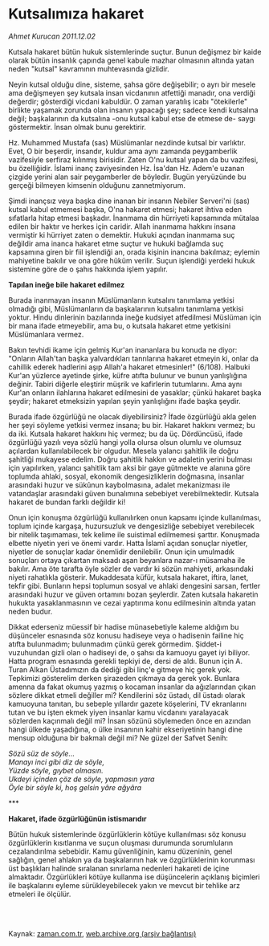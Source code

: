 # Kutsalımıza hakaret

*Ahmet Kurucan 2011.12.02*

<td class="columnist-detail">
<p>Kutsala hakaret bütün hukuk sistemlerinde suçtur. Bunun değişmez bir kaide olarak bütün insanlık çapında genel kabule mazhar olmasının altında yatan neden "kutsal" kavramının muhtevasında gizlidir.</p>
<p>
<div id="haberMetinDiv">
<p> Neyin kutsal olduğu dine, sisteme, şahsa göre değişebilir; o ayrı bir mesele ama değişmeyen şey kutsala insan vicdanının atfettiği manadır, ona verdiği değerdir; gösterdiği vicdani kabuldür. O zaman yaratılış icabı "ötekilerle" birlikte yaşamak zorunda olan insanın yapacağı şey; sadece kendi kutsalına değil; başkalarının da kutsalına -onu kutsal kabul etse de etmese de- saygı göstermektir. İnsan olmak bunu gerektirir.
<p>Hz. Muhammed Mustafa (sas) Müslümanlar nezdinde kutsal bir varlıktır. Evet, O bir beşerdir, insandır, kuldur ama aynı zamanda peygamberlik vazifesiyle serfiraz kılınmış birisidir. Zaten O'nu kutsal yapan da bu vazifesi, bu özelliğidir. İslami inanç zaviyesinden Hz. İsa'dan Hz. Adem'e uzanan çizgide yerini alan sair peygamberler de böyledir. Bugün yeryüzünde bu gerçeği bilmeyen kimsenin olduğunu zannetmiyorum.
<p>Şimdi inançsız veya başka dine inanan bir insanın Nebiler Serveri'ni (sas) kutsal kabul etmemesi başka, O'na hakaret etmesi; hakaret ihtiva eden sıfatlarla hitap etmesi başkadır. İnanmama din hürriyeti kapsamında mütalaa edilen bir haktır ve herkes için caridir. Allah inanmama hakkını insana vermiştir ki hürriyet zaten o demektir. Hukuki açından inanmama suç değildir ama inanca hakaret etme suçtur ve hukuki bağlamda suç kapsamına giren bir fiil işlendiği an, orada kişinin inancına bakılmaz; eylemin mahiyetine bakılır ve ona göre hüküm verilir. Suçun işlendiği yerdeki hukuk sistemine göre de o şahıs hakkında işlem yapılır.
<p><b>Tapılan ineğe bile hakaret edilmez</b>
<p>Burada inanmayan insanın Müslümanların kutsalını tanımlama yetkisi olmadığı gibi, Müslümanların da başkalarının kutsalını tanımlama yetkisi yoktur. Hindu dinlerinin bazılarında ineğe kudsiyet atfedilmesi Müslüman için bir mana ifade etmeyebilir, ama bu, o kutsala hakaret etme yetkisini Müslümanlara vermez.
<p>Bakın tevhidi ikame için gelmiş Kur'an inananlara bu konuda ne diyor: "Onların Allah'tan başka yalvardıkları tanrılarına hakaret etmeyin ki, onlar da cahillik ederek hadlerini aşıp Allah'a hakaret etmesinler!" (6/108). Halbuki Kur'an yüzlerce ayetinde şirke, küfre atıfta bulunur ve bunun yanlışlığına değinir. Tabiri diğerle eleştirir müşrik ve kafirlerin tutumlarını. Ama aynı Kur'an onların ilahlarına hakaret edilmesini de yasaklar; çünkü hakaret başka şeydir; hakaret etmeksizin yapılan şeyin yanlışlığını ifade başka şeydir.
<p>Burada ifade özgürlüğü ne olacak diyebilirsiniz? İfade özgürlüğü akla gelen her şeyi söyleme yetkisi vermez insana; bu bir. Hakaret hakkını vermez; bu da iki. Kutsala hakaret hakkını hiç vermez; bu da üç. Dördüncüsü, ifade özgürlüğü yazılı veya sözlü hangi yolla olursa olsun olumlu ve olumsuz açılardan kullanılabilecek bir olgudur. Mesela yalancı şahitlik ile doğru şahitliği mukayese edelim. Doğru şahitlik hakkın ve adaletin yerini bulması için yapılırken, yalancı şahitlik tam aksi bir gaye gütmekte ve alanına göre toplumda ahlaki, sosyal, ekonomik dengesizliklerin doğmasına, insanlar arasındaki huzur ve sükûnun kaybolmasına, adalet mekanizması ile vatandaşlar arasındaki güven bunalımına sebebiyet verebilmektedir. Kutsala hakaret de bundan farklı değildir ki!
<p>Onun için konuşma özgürlüğü kullanılırken onun kapsamı içinde kullanılması, toplum içinde kargaşa, huzursuzluk ve dengesizliğe sebebiyet verebilecek bir nitelik taşımaması, tek kelime ile suistimal edilmemesi şarttır. Konuşmada elbette niyetin yeri ve önemi vardır. Hatta İslamî açıdan sonuçlar niyetler, niyetler de sonuçlar kadar önemlidir denilebilir. Onun için umulmadık sonuçları ortaya çıkartan maksadı aşan beyanlara nazar-ı müsamaha ile bakılır. Ama öte tarafta öyle sözler de vardır ki sözün mahiyeti, arkasındaki niyeti rahatlıkla gösterir. Mukaddesata küfür, kutsala hakaret, iftira, lanet, tekfir gibi. Bunların hepsi toplumun sosyal ve ahlaki dengesini sarsan, fertler arasındaki huzur ve güven ortamını bozan şeylerdir. Zaten kutsala hakaretin hukukta yasaklanmasının ve cezai yaptırıma konu edilmesinin altında yatan neden budur.
<p>Dikkat ederseniz müessif bir hadise münasebetiyle kaleme aldığım bu düşünceler esnasında söz konusu hadiseye veya o hadisenin failine hiç atıfta bulunmadım; bulunmadım çünkü gerek görmedim. Şiddet-i vuzuhundan gizli olan o hadiseyi de, o şahsı da kamuoyu gayet iyi biliyor. Hatta program esnasında gerekli tepkiyi de, dersi de aldı. Bunun için A. Turan Alkan Üstadımızın da dediği gibi linç'e gitmeye hiç gerek yok. Tepkimizi gösterelim derken şirazeden çıkmaya da gerek yok. Bunlara amenna da fakat okumuş yazmış o kocaman insanlar da ağızlarından çıkan sözlere dikkat etmeli değiller mi? Kendilerini söz üstadı, dil üstadı olarak kamuoyuna tanıtan, bu sebeple yıllardır gazete köşelerini, TV ekranlarını tutan ve bu işten ekmek yiyen insanlar kamu vicdanını yaralayacak sözlerden kaçınmalı değil mi? İnsan sözünü söylemeden önce en azından hangi ülkede yaşadığına, o ülke insanının kahir ekseriyetinin hangi dine mensup olduğuna bir bakmalı değil mi? Ne güzel der Safvet Senih:
<p><i>Sözü süz de söyle...
<br/>Manayı inci gibi diz de söyle,
<br/>Yüzde söyle, gıybet olmasın.
<br/>Ukdeyi içinden çöz de söyle, yapmasın yara
<br/>Öyle bir söyle ki, hoş gelsin yâre ağyâra</i>
<p>***
<p><b>Hakaret, ifade özgürlüğünün istismarıdır</b>
<p>Bütün hukuk sistemlerinde özgürlüklerin kötüye kullanılması söz konusu özgürlüklerin kısıtlanma ve suçun oluşması durumunda sorumluların cezalandırılma sebebidir. Kamu güvenliğinin, kamu düzeninin, genel sağlığın, genel ahlakın ya da başkalarının hak ve özgürlüklerinin korunması üst başlıkları halinde sıralanan sınırlama nedenleri hakareti de içine almaktadır. Özgürlükleri kötüye kullanma ise düşüncelerin açıklanış biçimleri ile başkalarını eyleme sürükleyebilecek yakın ve mevcut bir tehlike arz etmeleri ile ölçülür. </p></p></p></p></p></p></p></p></p></p></p></p></p></div>
</p>


<p><br>
		 </br></p></td>

Kaynak: [zaman.com.tr](http://zaman.com.tr/yazar.do?yazino=1208730), [web.archive.org (arşiv bağlantısı)](http://web.archive.org/web/20120204165205/http://www.zaman.com.tr:80/yazar.do?yazino=1208730)
